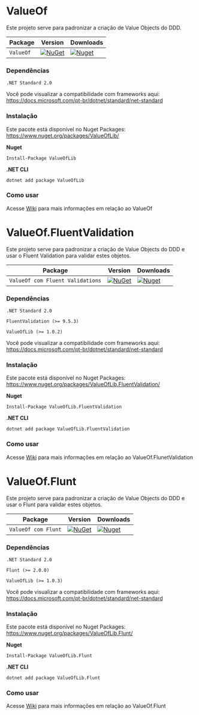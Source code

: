 # ValueOf
Este projeto serve para padronizar a criação de Value Objects do DDD.


| Package |  Version | Downloads |
| ------- | ----- | ----- |
| `ValueOf` | [![NuGet](https://img.shields.io/nuget/v/ValueOfLib.svg)](https://nuget.org/packages/ValueOfLib) | [![Nuget](https://img.shields.io/nuget/dt/ValueOfLib.svg)](https://nuget.org/packages/ValueOfLib) |


### Dependências
```
.NET Standard 2.0
```

Você pode visualizar a compatibilidade com frameworks aqui:
https://docs.microsoft.com/pt-br/dotnet/standard/net-standard

### Instalação
Este pacote está disponível no Nuget Packages: https://www.nuget.org/packages/ValueOfLib/

**Nuget**
```
Install-Package ValueOfLib
```

**.NET CLI**
```
dotnet add package ValueOfLib
```

### Como usar
Acesse [Wiki](https://github.com/ThiagoAcam/ValueOf/wiki/ValueOf) para mais informações em relação ao ValueOf

# ValueOf.FluentValidation
Este projeto serve para padronizar a criação de Value Objects do DDD e usar o Fluent Validation para validar estes objetos.


| Package |  Version | Downloads |
| ------- | ----- | ----- |
| `ValueOf com Fluent Validations` | [![NuGet](https://img.shields.io/nuget/v/ValueOfLib.FluentValidation.svg)](https://nuget.org/packages/ValueOfLib.FluentValidation) | [![Nuget](https://img.shields.io/nuget/dt/ValueOfLib.FluentValidation.svg)](https://nuget.org/packages/ValueOfLib.FluentValidation) |


### Dependências
```
.NET Standard 2.0
```
```
FluentValidation (>= 9.5.3)
```
```
ValueOfLib (>= 1.0.2)
```

Você pode visualizar a compatibilidade com frameworks aqui:
https://docs.microsoft.com/pt-br/dotnet/standard/net-standard

### Instalação
Este pacote está disponível no Nuget Packages: https://www.nuget.org/packages/ValueOfLib.FluentValidation/

**Nuget**
```
Install-Package ValueOfLib.FluentValidation
```

**.NET CLI**
```
dotnet add package ValueOfLib.FluentValidation
```

### Como usar
Acesse [Wiki](https://github.com/ThiagoAcam/ValueOf/wiki/ValueOf.FluentValidation) para mais informações em relação ao ValueOf.FlunetValidation

# ValueOf.Flunt
Este projeto serve para padronizar a criação de Value Objects do DDD e usar o Flunt para validar estes objetos.


| Package |  Version | Downloads |
| ------- | ----- | ----- |
| `ValueOf com Flunt` | [![NuGet](https://img.shields.io/nuget/v/ValueOfLib.Flunt.svg)](https://nuget.org/packages/ValueOfLib.Flunt) | [![Nuget](https://img.shields.io/nuget/dt/ValueOfLib.Flunt.svg)](https://nuget.org/packages/ValueOfLib.Flunt) |


### Dependências
```
.NET Standard 2.0
```
```
Flunt (>= 2.0.0)
```
```
ValueOfLib (>= 1.0.3)
```

Você pode visualizar a compatibilidade com frameworks aqui:
https://docs.microsoft.com/pt-br/dotnet/standard/net-standard

### Instalação
Este pacote está disponível no Nuget Packages: https://www.nuget.org/packages/ValueOfLib.Flunt/

**Nuget**
```
Install-Package ValueOfLib.Flunt
```

**.NET CLI**
```
dotnet add package ValueOfLib.Flunt
```

### Como usar
Acesse [Wiki](https://github.com/ThiagoAcam/ValueOf/wiki/ValueOf.Flunt) para mais informações em relação ao ValueOf.Flunt

